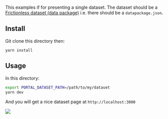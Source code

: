 This examples if for presenting a single dataset. The dataset should be a [Frictionless dataset (data package)][fd] i.e. there should be a `datapackage.json`.

[fd]: https://frictionlessdata.io/data-packages/

## Install

Git clone this directory then:

```
yarn install
```

## Usage

In this directory:

```bash
export PORTAL_DATASET_PATH=/path/to/my/dataset
yarn dev
```

And you will get a nice dataset page at `http://localhost:3000`

![](https://i.imgur.com/KSEtNF1.png)
